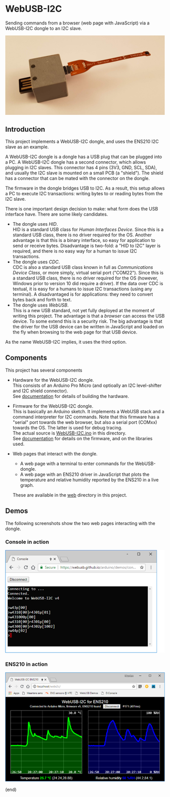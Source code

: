# WebUSB-I2C
Sending commands from a browser (web page with JavaScript) via a WebUSB-I2C dongle to an I2C slave.

![system](doc/WebUSB-I2C-3.jpg)

## Introduction
This project implements a WebUSB-I2C dongle, and uses the ENS210 I2C slave as an example.

A WebUSB-I2C dongle is a dongle has a USB plug that can be plugged into a PC.
A WebUSB-I2C dongle has a second connector, which allows plugging in I2C slaves.
This connector has 4 pins (3V3, GND, SCL, SDA), and usually the I2C slave is mounted on a small PCB (a "shield").
The shield has a connector that can be mated with the connector on the dongle.

The firmware in the dongle bridges USB to I2C.
As a result, this setup allows a PC to execute I2C transactions: writing bytes to or reading bytes from the I2C slave.

There is one important design decision to make: what form does the USB interface have. There are some likely candidates.
 * The dongle uses _HID_.  
   HID is a standard USB class for _Human Interfaces Device_. 
   Since this is a standard USB class, there is no driver required for the OS.
   Another advantage is that this is a binary interface, so easy for application to send or receive bytes.
   Disadvantage is two-fold: a "HID to I2C" layer is required, and there is no easy way for a human to issue I2C transactions.
 * The dongle uses _CDC_.  
   CDC is also a standard USB class known in full as _Communications Device Class_, 
   or more simply, virtual serial port ("COM22"). Since this is a standard USB class, there is no driver required 
   for the OS (however, Windows prior to version 10 did require a driver).
   If the data over CDC is textual, it is easy for a humans to issue I2C transactions (using any terminal).
   A disadvantaged is for applications: they need to convert bytes back and forth to text.
 * The dongle uses _WebUSB_.  
   This is a new USB standard, not yet fully deployed at the moment of writing this project.
   The advantage is that a _browser_ can access the USB device. To some extend this is a security risk.
   The big advantage is that the driver for the USB device can be written in JavaScript and loaded on the fly when browsing to
   the web page for that USB device.

As the name WebUSB-I2C implies, it uses the third option.


## Components
This project has several components
 * Hardware for the WebUSB-I2C dongle.  
   This consists of an Arduino Pro Micro (and optioally an I2C level-shifter and I2C shield connector).  
   See [documentation](doc) for details of building the hardware.
 * Firmware for the WebUSB-I2C dongle.  
   This is basically an Arduino sketch. It implements a WebUSB stack
   and a command interpreter for I2C commands. Note that this firmware has a "serial" port towards the 
   web browser, but also a serial port (COMxx) towards the OS. The latter is used for debug tracing.  
   The actual source is [WebUSB-I2C.ino](WebUSB-I2C.ino) in this directory.  
   See [documentation](doc) for details on the firmware, and on the libraries used.
 * Web pages that interact with the dongle.  
    * A web page with a terminal to enter commands for the WebUSB-dongle.
    * A web page with an ENS210 driver in JavaScript that plots the temperature 
      and relative humidity reported by the ENS210 in a live graph. 
    
   These are available in the [web](web) directory in this project.


## Demos
The following screenshots show the two web pages interacting with the dongle.

### Console in action
![console](doc/console.png)

### ENS210 in action
![ens210](doc/ens210.png)

(end)
